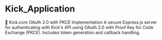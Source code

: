 # Kick_Application
🔐 Kick.com OAuth 2.0 with PKCE Implementation A secure Express.js server for authenticating with Kick's API using OAuth 2.0 with Proof Key for Code Exchange (PKCE). Includes token generation and callback handling.
